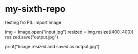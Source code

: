 # my-sixth-repo
testing
fro PIL import Image

img = Image.open("input.jpg")
resized = img.resize((400, 400))
resized.save("output.jpg")

print("Image resized and saved as output.jpg")

